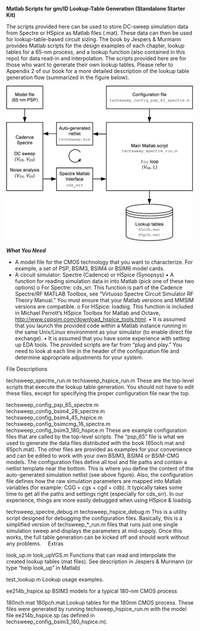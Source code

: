 **Matlab Scripts for gm/ID Lookup-Table Generation (Standalone Starter Kit)**

The scripts provided here can be used to store DC-sweep simulation data from Spectre or HSpice as Matlab files (.mat). These data can then be used for lookup-table-based circuit sizing. The book by Jespers & Murmann provides Matlab scripts for the design examples of each chapter, lookup tables for a 65-nm process, and a lookup function (also contained in this repo) for data read-in and interpolation. The scripts provided here are for those who want to generate their own lookup tables. Please refer to Appendix 2 of our book for a more detailed description of the lookup table generation flow (summarized in the figure below).


<img src="flow.png" width="500" />

***What You Need***

* A model file for the CMOS technology that you want to characterize. For example, a set of PSP, BSIM3, BSIM4 or BSIM6 model cards.
* A circuit simulator: Spectre (Cadence) or HSpice (Synopsys)
•	A function for reading simulation data in into Matlab (pick one of these two options)
o	For Spectre: cds_srr. This function is part of the Cadence Spectre/RF MATLAB Toolbox, see “Virtuoso Spectre Circuit Simulator RF Theory Manual.” You must ensure that your Matlab versions and MMSIM versions are compatible.
o	For HSpice: loadsig. This function is included in Michael Perrott’s HSpice Toolbox for Matlab and Octave, http://www.cppsim.com/download_hspice_tools.html.
•	It is assumed that you launch the provided code within a Matlab instance running in the same Unix/Linux environment as your simulator (to enable direct file exchange).
•	It is assumed that you have some experience with setting up EDA tools. The provided scripts are far from “plug and play.” You need to look at each line in the header of the configuration file and determine appropriate adjustments for your system.

File Descriptions

techsweep_spectre_run.m
techsweep_hspice_run.m
These are the top-level scripts that execute the lookup table generation. You should not have to edit these files, except for specifying the proper configuration file near the top.

techsweep_config_psp_65_spectre.m
techsweep_config_bsim4_28_spectre.m
techsweep_config_bsim4_45_hspice.m
techsweep_config_bsimcmg_16_spectre.m
techsweep_config_bsim3_180_hspice.m
These are example configuration files that are called by the top-level scripts. The “psp_65” file is what we used to generate the data files distributed with the book (65nch.mat and 65pch.mat). The other files are provided as examples for your convenience and can be edited to work with your own BSIM3, BSIM4 or BSIM-CMG models.
The configuration files define all tool and file paths and contain a netlist template near the bottom. This is where you define the content of the auto-generated simulation netlist (see above figure). Also, the configuration file defines how the raw simulation parameters are mapped into Matlab variables (for example: CGG = cgs + cgd + cdb).
It typically takes some time to get all the paths and settings right (especially for cds_srr). In our experience, things are more easily debugged when using HSpice & loadsig.

techsweep_spectre_debug.m
techsweep_hspice_debug.m
This is a utility script designed for debugging the configuration files. Basically, this is a simplified version of techsweep_*_run.m files that runs just one single simulation sweep and displays the parameters at mid-supply. Once this works, the full table generation can be kicked off and should work without any problems. 
Extras

look_up.m
look_upVGS.m
Functions that can read and interpolate the created lookup tables (mat files). See description in Jespers & Murmann (or type “help look_up” in Matlab)

test_lookup.m
Lookup usage examples.

ee214b_hspice.sp
BSIM3 models for a typical 180-nm CMOS process

180nch.mat
180pch.mat
Lookup tables for the 180nm CMOS process. These files were generated by running techsweep_hspice_run.m with the model file ee214b_hspice.sp (as defined in techsweep_config_bsim3_180_hspice.m).

